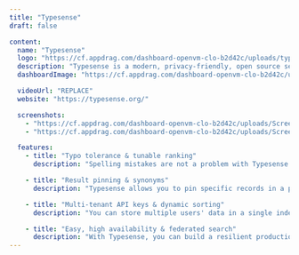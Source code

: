 ```yaml
---
title: "Typesense"
draft: false

content:
  name: "Typesense"
  logo: "https://cf.appdrag.com/dashboard-openvm-clo-b2d42c/uploads/typesense-1-OgKp-gyee.png"
  description: "Typesense is a modern, privacy-friendly, open source search engine built from the ground up, using cutting-edge search algorithms that take advantage of the latest advances in hardware capabilities. It's typo-tolerant and optimized for instant sub-50ms searches, while providing an intuitive developer experience. The aim of the Typesense team is to reduce the time-to-market for developers to build a blazing-fast search experience that provides relevant results out-of-the-box, without breaking the bank and without operational overhead."
  dashboardImage: "https://cf.appdrag.com/dashboard-openvm-clo-b2d42c/uploads/Screenshot-2023-08-11-130210-Sbjt.png"

  videoUrl: "REPLACE"
  website: "https://typesense.org/"

  screenshots:
    - "https://cf.appdrag.com/dashboard-openvm-clo-b2d42c/uploads/Screenshot-2023-08-11-130210-Sbjt.png"
    - "https://cf.appdrag.com/dashboard-openvm-clo-b2d42c/uploads/Screenshot-2023-08-11-130259-cpOF.png"

  features:
    - title: "Typo tolerance & tunable ranking"
      description: "Spelling mistakes are not a problem with Typesense. It automatically tries to correct typos. You can tailor your results to perfection via flexible and fast query-time sorting."

    - title: "Result pinning & synonyms"
      description: "Typesense allows you to pin specific records in a particular position to feature or merchandize them, and show results for 'pants' when users search for 'trousers', or vice-versa, when you define them as synonyms."

    - title: "Multi-tenant API keys & dynamic sorting"
      description: "You can store multiple users' data in a single index, create API keys for each user that restrict access to just their data, sort records on the fly by any fields in your document (eg, sort by price, popularity, etc). No duplicate indices are needed."

    - title: "Easy, high availability & federated search"
      description: "With Typesense, you can build a resilient production-grade search service with a few simple steps, and search one or more collections in a single query – eg, search for both products and brands, given a single search query."
---
```

